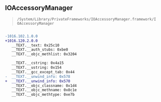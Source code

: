 ## IOAccessoryManager

> `/System/Library/PrivateFrameworks/IOAccessoryManager.framework/IOAccessoryManager`

```diff

-1016.102.1.0.0
+1016.120.2.0.0
   __TEXT.__text: 0x25c10
   __TEXT.__auth_stubs: 0xbe0
   __TEXT.__objc_methlist: 0x3204

   __TEXT.__cstring: 0x4a15
   __TEXT.__ustring: 0x154
   __TEXT.__gcc_except_tab: 0x44
-  __TEXT.__unwind_info: 0x578
+  __TEXT.__unwind_info: 0x570
   __TEXT.__objc_classname: 0x1d4
   __TEXT.__objc_methname: 0x8c1e
   __TEXT.__objc_methtype: 0xe7b

```

